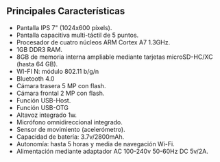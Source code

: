 ## Principales Características

* Pantalla IPS 7" (1024x600 píxels).
* Pantalla capacitiva multi-táctil de 5 puntos.
* Procesador de cuatro núcleos ARM Cortex A7 1.3GHz.
* 1GB DDR3 RAM.
* 8GB de memoria interna ampliable mediante tarjetas microSD-HC/XC (hasta 64 GB).
* WI-FI N: módulo 802.11 b/g/n
* Bluetooth 4.0
* Cámara trasera 5 MP con flash.
* Cámara frontal 2 MP con flash.
* Función USB-Host.
* Función USB-OTG
* Altavoz integrado 1w.
* Micrófono omnidireccional integrado.
* Sensor de movimiento (acelerómetro).
* Capacidad de batería: 3.7v/2800mAh.
* Autonomía: hasta 5 horas y media de navegación Wi-Fi.
* Alimentación mediante adaptador AC 100-240v 50-60Hz DC 5v/2A.

